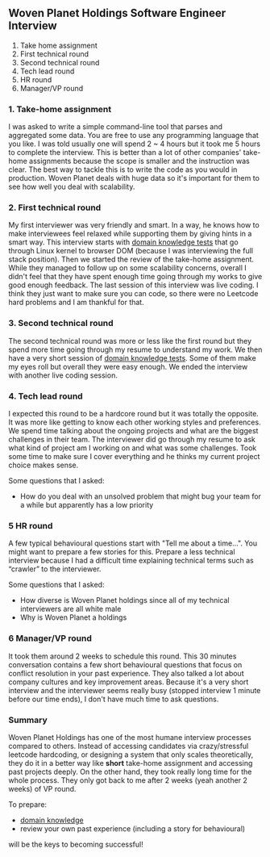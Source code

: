 ## Woven Planet Holdings Software Engineer Interview


1. Take home assignment
2. First technical round
3. Second technical round
4. Tech lead round
5. HR round
6. Manager/VP round 


### 1. Take-home assignment

I was asked to write a simple command-line tool that parses and aggregated some data. You are free to use any programming language that you like. I was told usually one will spend 2 ~ 4 hours but it took me 5 hours to complete the interview. This is better than a lot of other companies' take-home assignments because the scope is smaller and the instruction was clear. The best way to tackle this is to write the code as you would in production. Woven Planet deals with huge data so it's important for them to see how well you deal with scalability.

### 2. First technical round

My first interviewer was very friendly and smart. In a way, he knows how to make interviewees feel relaxed while supporting them by giving hints in a smart way. This interview starts with [domain knowledge tests](https://story.gaijineer.co/domain-knowledge) that go through Linux kernel to browser DOM (because I was interviewing the full stack position). Then we started the review of the take-home assignment. While they managed to follow up on some scalability concerns, overall I didn't feel that they have spent enough time going through my works to give good enough feedback. The last session of this interview was live coding. I think they just want to make sure you can code, so there were no Leetcode hard problems and I am thankful for that.

### 3. Second technical round

The second technical round was more or less like the first round but they spend more time going through my resume to understand my work. We then have a very short session of [domain knowledge tests](https://story.gaijineer.co/domain-knowledge). Some of them make my eyes roll but overall they were easy enough. We ended the interview with another live coding session.

### 4. Tech lead round

I expected this round to be a hardcore round but it was totally the opposite. It was more like getting to know each other working styles and preferences. We spend time talking about the ongoing projects and what are the biggest challenges in their team. The interviewer did go through my resume to ask what kind of project am I working on and what was some challenges. Took some time to make sure I cover everything and he thinks my current project choice makes sense.

Some questions that I asked:
- How do you deal with an unsolved problem that might bug your team for a while but apparently has a low priority

### 5 HR round

A few typical behavioural questions start with "Tell me about a time...". You might want to prepare a few stories for this. Prepare a less technical interview because I had a difficult time explaining technical terms such as “crawler” to the interviewer.

Some questions that I asked:
- How diverse is Woven Planet holdings since all of my technical interviewers are all white male
- Why is Woven Planet a holdings 

### 6 Manager/VP round

It took them around 2 weeks to schedule this round. This 30 minutes conversation contains a few short behavioural questions that focus on conflict resolution in your past experience. They also talked a lot about company cultures and key improvement areas. Because it's a very short interview and the interviewer seems really busy (stopped interview 1 minute before our time ends), I don't have much time to ask questions.

### Summary

Woven Planet Holdings has one of the most humane interview processes compared to others. Instead of accessing candidates via crazy/stressful leetcode hardcoding, or designing a system that only scales theoretically, they do it in a better way like **short** take-home assignment and accessing past projects deeply. On the other hand, they took really long time for the whole process. They only got back to me after 2 weeks (yeah another 2 weeks) of VP round.

To prepare:

- [domain knowledge](https://story.gaijineer.co/domain-knowledge)
- review your own past experience (including a story for behavioural)

will be the keys to becoming successful!